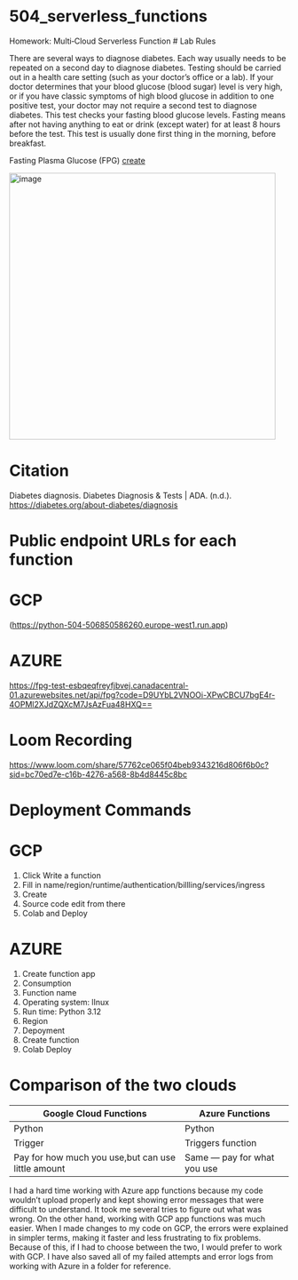 # 504_serverless_functions
Homework: Multi‑Cloud Serverless Function # Lab Rules 

There are several ways to diagnose diabetes. Each way usually needs to be repeated on a second day to diagnose diabetes.
Testing should be carried out in a health care setting (such as your doctor’s office or a lab). If your doctor determines that your blood glucose (blood sugar) level is very high, or if you have classic symptoms of high blood glucose in addition to one positive test, your doctor may not require a second test to diagnose diabetes. This test checks your fasting blood glucose levels. Fasting means after not having anything to eat or drink (except water) for at least 8 hours before the test. This test is usually done first thing in the morning, before breakfast.

Fasting Plasma Glucose (FPG) 
[create](Images/FPG.jpg)

<img width="480" height="480" alt="image" src="https://github.com/user-attachments/assets/c8f34bc4-99e8-41d8-aef1-3024402e64e1" />

# Citation
Diabetes diagnosis. Diabetes Diagnosis & Tests | ADA. (n.d.). https://diabetes.org/about-diabetes/diagnosis 

# Public endpoint URLs for each function

# GCP
(https://python-504-506850586260.europe-west1.run.app)

# AZURE
https://fpg-test-esbqeqfreyfjbvej.canadacentral-01.azurewebsites.net/api/fpg?code=D9UYbL2VNOOi-XPwCBCU7bgE4r-4OPMl2XJdZQXcM7JsAzFua48HXQ==

# Loom Recording

https://www.loom.com/share/57762ce065f04beb9343216d806f6b0c?sid=bc70ed7e-c16b-4276-a568-8b4d8445c8bc

# Deployment Commands

# GCP
1. Click Write a function
2. Fill in name/region/runtime/authentication/billling/services/ingress
3. Create
4. Source code edit from there
5. Colab and Deploy

# AZURE
1. Create function app
2. Consumption
3. Function name
4. Operating system: lInux
5. Run time: Python 3.12
6. Region
7. Depoyment
8. Create function
9. Colab Deploy

# Comparison of the two clouds
 Google Cloud Functions                                            | Azure Functions                                    |
 ----------------------------------------------------------------- | -------------------------------------------------- |
 Python                                                            | Python                                          
 Trigger                                                           | Triggers function        
 Pay for how much you use,but can use little amount                | Same — pay for what you use                        |
 
I had a hard time working with Azure app functions because my code wouldn’t upload properly and kept showing error messages that were difficult to understand. It took me several tries to figure out what was wrong. On the other hand, working with GCP app functions was much easier. When I made changes to my code on GCP, the errors were explained in simpler terms, making it faster and less frustrating to fix problems. Because of this, if I had to choose between the two, I would prefer to work with GCP. I have also saved all of my failed attempts and error logs from working with Azure in a folder for reference.
 
